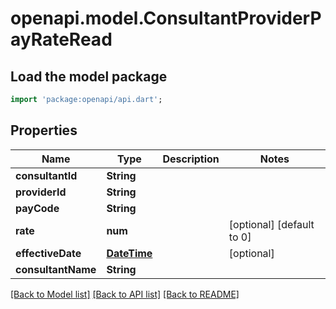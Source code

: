 # openapi.model.ConsultantProviderPayRateRead

## Load the model package
```dart
import 'package:openapi/api.dart';
```

## Properties
Name | Type | Description | Notes
------------ | ------------- | ------------- | -------------
**consultantId** | **String** |  | 
**providerId** | **String** |  | 
**payCode** | **String** |  | 
**rate** | **num** |  | [optional] [default to 0]
**effectiveDate** | [**DateTime**](DateTime.md) |  | [optional] 
**consultantName** | **String** |  | 

[[Back to Model list]](../README.md#documentation-for-models) [[Back to API list]](../README.md#documentation-for-api-endpoints) [[Back to README]](../README.md)


